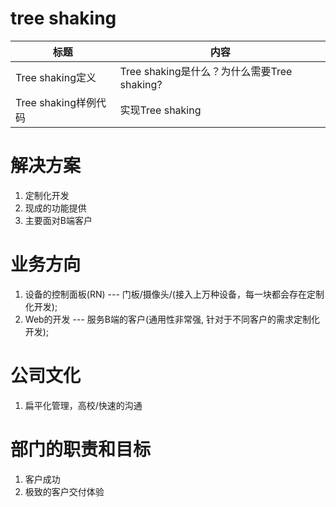 # tree shaking

| 标题 | 内容 |
| --- | --- |
| Tree shaking定义 | Tree shaking是什么？为什么需要Tree shaking? |
| Tree shaking样例代码 | 实现Tree shaking |


## 
# 解决方案
1. 定制化开发
2. 现成的功能提供
3. 主要面对B端客户

# 业务方向
1. 设备的控制面板(RN) --- 门板/摄像头/(接入上万种设备，每一块都会存在定制化开发);
2. Web的开发 --- 服务B端的客户(通用性非常强, 针对于不同客户的需求定制化开发);

# 公司文化
1. 扁平化管理，高校/快速的沟通

# 部门的职责和目标
1. 客户成功
2. 极致的客户交付体验